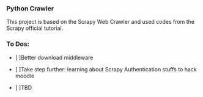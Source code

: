 ### Python Crawler

This project is based on the Scrapy Web Crawler and used codes from the Scrapy official tutorial.



### To Dos:

* [ ]Better download middleware


* [ ]Take step further: learning about Scrapy Authentication stuffs to hack moodle 


* [ ]TBD